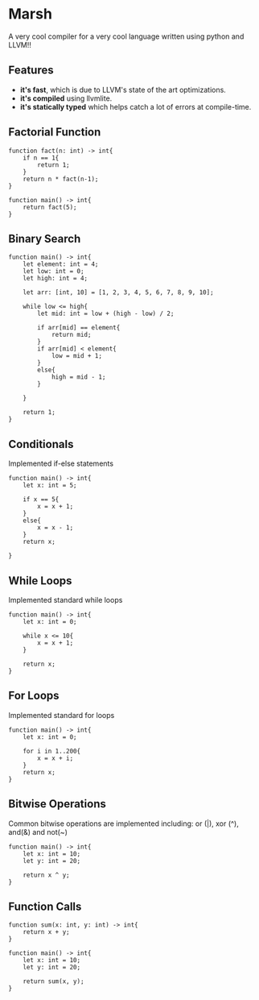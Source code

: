 # Marsh

A very cool compiler for a very cool language written using python and LLVM!! 

 ## Features
- **it's fast**, which is due to LLVM's state of the art optimizations.
- **it's compiled** using llvmlite.
- **it's statically typed** which helps catch a lot of errors at compile-time.


## Factorial Function

```
function fact(n: int) -> int{
    if n == 1{
        return 1;
    }
    return n * fact(n-1);
}

function main() -> int{
    return fact(5);
}

```

## Binary Search
```
function main() -> int{
    let element: int = 4;
    let low: int = 0;
    let high: int = 4;

    let arr: [int, 10] = [1, 2, 3, 4, 5, 6, 7, 8, 9, 10];

    while low <= high{
        let mid: int = low + (high - low) / 2;

        if arr[mid] == element{
            return mid;
        }
        if arr[mid] < element{
            low = mid + 1;
        }
        else{
            high = mid - 1;
        }

    }

    return 1;
}
```


## Conditionals
Implemented if-else statements
```
function main() -> int{
    let x: int = 5;

    if x == 5{
        x = x + 1;
    }
    else{
        x = x - 1;
    }
    return x;

}
```

## While Loops
Implemented standard while loops
```
function main() -> int{
    let x: int = 0;
    
    while x <= 10{
        x = x + 1;
    }

    return x;
}

```

## For Loops
Implemented standard for loops
```
function main() -> int{
    let x: int = 0;

    for i in 1..200{
        x = x + i;
    }
    return x;
}
```

## Bitwise Operations
Common bitwise operations are implemented including: or (|), xor (^), and(&) and not(~)
```
function main() -> int{
    let x: int = 10;
    let y: int = 20;

    return x ^ y;
}
```

## Function Calls
```
function sum(x: int, y: int) -> int{
    return x + y;
}

function main() -> int{
    let x: int = 10;
    let y: int = 20;

    return sum(x, y);
}
```

